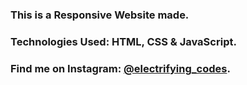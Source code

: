 ### This is a Responsive Website made.

### Technologies Used: HTML, CSS & JavaScript.

### Find me on Instagram: [@electrifying_codes][Instagram].

[Instagram]: https://www.instagram.com/electrifying_codes